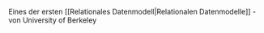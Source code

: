 Eines der ersten [[Relationales Datenmodell|Relationalen Datenmodelle]] - von University of Berkeley


